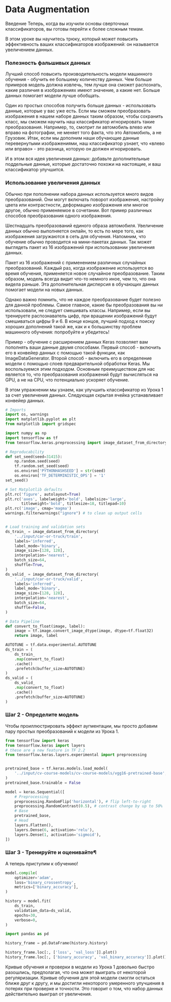 # Data Augmentation
Введение
Теперь, когда вы изучили основы сверточных классификаторов, вы готовы перейти к более сложным темам.

В этом уроке вы научитесь трюку, который может повысить эффективность ваших классификаторов изображений: он 
называется увеличением данных. 

### Полезность фальшивых данных
Лучший способ повысить производительность модели машинного обучения - обучить ее большему количеству данных. Чем 
больше примеров модель должна извлечь, тем лучше она сможет распознать, какие различия в изображениях имеют значение,
а какие нет. Больше данных помогает модели лучше обобщать.  

Один из простых способов получить больше данных - использовать данные, которые у вас уже есть. Если мы сможем 
преобразовать изображения в нашем наборе данных таким образом, чтобы сохранить класс, мы сможем научить наш 
классификатор игнорировать такие преобразования. Например, то, смотрит ли автомобиль влево или вправо на фотографии, 
не меняет того факта, что это Автомобиль, а не Грузовик. Итак, если мы дополним наши обучающие данные перевернутыми 
изображениями, наш классификатор узнает, что «влево или вправо» - это разница, которую он должен игнорировать.    
 
И в этом вся идея увеличения данных: добавьте дополнительные поддельные данные, которые достаточно похожи на 
настоящие, и ваш классификатор улучшится. 

### Использование увеличения данных
Обычно при пополнении набора данных используется много видов преобразований. Они могут включать поворот изображения, 
настройку цвета или контрастности, деформацию изображения или многое другое, обычно применяемое в сочетании. Вот 
пример различных способов преобразования одного изображения.   

Шестнадцать преобразований единого образа автомобиля.
Увеличение данных обычно выполняется онлайн, то есть по мере того, как изображения загружаются в сеть для обучения. 
Напомним, что обучение обычно проводится на мини-пакетах данных. Так может выглядеть пакет из 16 изображений при 
использовании увеличения данных.  

Пакет из 16 изображений с применением различных случайных преобразований.
Каждый раз, когда изображение используется во время обучения, применяется новое случайное преобразование. Таким 
образом, модель всегда видит что-то немного иное, чем то, что она видела раньше. Эта дополнительная дисперсия в 
обучающих данных помогает модели на новых данных.  

Однако важно помнить, что не каждое преобразование будет полезно для данной проблемы. Самое главное, какие бы 
преобразования вы ни использовали, не следует смешивать классы. Например, если вы тренируете распознаватель цифр, 
при вращении изображений будут смешиваться цифры 9 и 6. В конце концов, лучший подход к поиску хороших дополнений 
такой же, как и к большинству проблем машинного обучения: попробуйте и убедитесь!   

Пример - обучение с расширением данных
Keras позволяет вам пополнять ваши данные двумя способами. Первый способ - включить его в конвейер данных с помощью 
такой функции, как ImageDataGenerator. Второй способ - включить его в определение модели с помощью слоев 
предварительной обработки Keras. Мы воспользуемся этим подходом. Основным преимуществом для нас является то, что 
преобразования изображений будут вычисляться на GPU, а не на CPU, что потенциально ускоряет обучение.   

В этом упражнении мы узнаем, как улучшить классификатор из Урока 1 за счет увеличения данных. Следующая скрытая 
ячейка устанавливает конвейер данных. 

```python
# Imports
import os, warnings
import matplotlib.pyplot as plt
from matplotlib import gridspec

import numpy as np
import tensorflow as tf
from tensorflow.keras.preprocessing import image_dataset_from_directory

# Reproducability
def set_seed(seed=31415):
    np.random.seed(seed)
    tf.random.set_seed(seed)
    os.environ['PYTHONHASHSEED'] = str(seed)
    os.environ['TF_DETERMINISTIC_OPS'] = '1'
set_seed()

# Set Matplotlib defaults
plt.rc('figure', autolayout=True)
plt.rc('axes', labelweight='bold', labelsize='large',
       titleweight='bold', titlesize=18, titlepad=10)
plt.rc('image', cmap='magma')
warnings.filterwarnings("ignore") # to clean up output cells


# Load training and validation sets
ds_train_ = image_dataset_from_directory(
    '../input/car-or-truck/train',
    labels='inferred',
    label_mode='binary',
    image_size=[128, 128],
    interpolation='nearest',
    batch_size=64,
    shuffle=True,
)
ds_valid_ = image_dataset_from_directory(
    '../input/car-or-truck/valid',
    labels='inferred',
    label_mode='binary',
    image_size=[128, 128],
    interpolation='nearest',
    batch_size=64,
    shuffle=False,
)

# Data Pipeline
def convert_to_float(image, label):
    image = tf.image.convert_image_dtype(image, dtype=tf.float32)
    return image, label

AUTOTUNE = tf.data.experimental.AUTOTUNE
ds_train = (
    ds_train_
    .map(convert_to_float)
    .cache()
    .prefetch(buffer_size=AUTOTUNE)
)
ds_valid = (
    ds_valid_
    .map(convert_to_float)
    .cache()
    .prefetch(buffer_size=AUTOTUNE)
)
```
### Шаг 2 - Определите модель
Чтобы проиллюстрировать эффект аугментации, мы просто добавим пару простых преобразований к модели из Урока 1.

```python
from tensorflow import keras
from tensorflow.keras import layers
# these are a new feature in TF 2.2
from tensorflow.keras.layers.experimental import preprocessing


pretrained_base = tf.keras.models.load_model(
    '../input/cv-course-models/cv-course-models/vgg16-pretrained-base',
)
pretrained_base.trainable = False

model = keras.Sequential([
    # Preprocessing
    preprocessing.RandomFlip('horizontal'), # flip left-to-right
    preprocessing.RandomContrast(0.5), # contrast change by up to 50%
    # Base
    pretrained_base,
    # Head
    layers.Flatten(),
    layers.Dense(6, activation='relu'),
    layers.Dense(1, activation='sigmoid'),
])
```
### Шаг 3 - Тренируйте и оценивайте¶
А теперь приступим к обучению! 

```python
model.compile(
    optimizer='adam',
    loss='binary_crossentropy',
    metrics=['binary_accuracy'],
)

history = model.fit(
    ds_train,
    validation_data=ds_valid,
    epochs=30,
    verbose=0,
)
```


```python
import pandas as pd

history_frame = pd.DataFrame(history.history)

history_frame.loc[:, ['loss', 'val_loss']].plot()
history_frame.loc[:, ['binary_accuracy', 'val_binary_accuracy']].plot();
```

Кривые обучения и проверки в модели из Урока 1 довольно быстро разошлись, предполагая, что она может выиграть от 
некоторой регуляризации. Кривые обучения для этой модели смогли остаться ближе друг к другу, и мы достигли 
некоторого умеренного улучшения в потерях при проверке и точности. Это говорит о том, что набор данных действительно 
выиграл от увеличения.   
